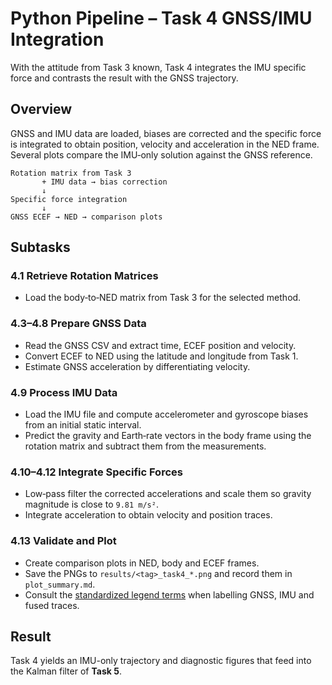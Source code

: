 # Python Pipeline – Task 4 GNSS/IMU Integration

With the attitude from Task 3 known, Task 4 integrates the IMU specific force and contrasts the result with the GNSS trajectory.

## Overview

GNSS and IMU data are loaded, biases are corrected and the specific force is integrated to obtain position, velocity and acceleration in the NED frame.  Several plots compare the IMU‑only solution against the GNSS reference.

```text
Rotation matrix from Task 3
       + IMU data → bias correction
       ↓
Specific force integration
       ↓
GNSS ECEF → NED → comparison plots
```

## Subtasks

### 4.1 Retrieve Rotation Matrices
- Load the body‑to‑NED matrix from Task 3 for the selected method.

### 4.3–4.8 Prepare GNSS Data
- Read the GNSS CSV and extract time, ECEF position and velocity.
- Convert ECEF to NED using the latitude and longitude from Task 1.
- Estimate GNSS acceleration by differentiating velocity.

### 4.9 Process IMU Data
- Load the IMU file and compute accelerometer and gyroscope biases from an initial static interval.
- Predict the gravity and Earth‑rate vectors in the body frame using the rotation matrix and subtract them from the measurements.

### 4.10–4.12 Integrate Specific Forces
- Low‑pass filter the corrected accelerations and scale them so gravity magnitude is close to `9.81 m/s²`.
- Integrate acceleration to obtain velocity and position traces.

### 4.13 Validate and Plot
- Create comparison plots in NED, body and ECEF frames.
- Save the PNGs to `results/<tag>_task4_*.png` and record them in `plot_summary.md`.
- Consult the [standardized legend terms](../PlottingChecklist.md#standardized-legend-terms) when labelling GNSS, IMU and fused traces.

## Result

Task 4 yields an IMU-only trajectory and diagnostic figures that feed into the Kalman filter of **Task 5**.
